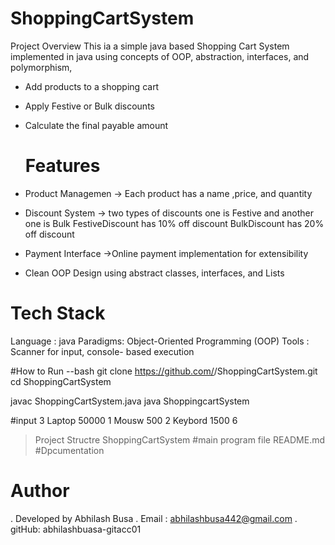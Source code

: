 # ShoppingCartSystem
Project Overview
This ia a simple java based Shopping Cart System implemented in java using concepts of OOP, abstraction, interfaces, and polymorphism,
- Add products to a shopping cart
- Apply Festive or Bulk discounts
- Calculate the final payable amount

  # Features
- Product Managemen -> Each product has a name ,price, and quantity
- Discount System -> two types of discounts one is Festive and another one is Bulk
      FestiveDiscount has 10% off discount
      BulkDiscount has 20% off discount 
- Payment Interface ->Online payment implementation for extensibility
- Clean OOP Design using abstract classes, interfaces, and Lists

# Tech Stack
Language : java
Paradigms: Object-Oriented Programming (OOP)
Tools    : Scanner for input, console- based execution

#How to Run
--bash 
git clone https://github.com/<abhilashbusa-gitacc01>/ShoppingCartSystem.git
cd ShoppingCartSystem

javac ShoppingCartSystem.java
java ShoppingcartSystem

#input
3
Laptop 50000 1
Mousw 500 2
Keybord 1500 6

>Project Structre
ShoppingCartSystem  #main program file
README.md           #Dpcumentation

# Author
. Developed by Abhilash Busa
. Email : abhilashbusa442@gmail.com
. gitHub: abhilashbuasa-gitacc01
